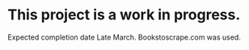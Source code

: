 # This project is a work in progress.
Expected completion date Late March. Bookstoscrape.com was used.
